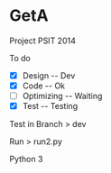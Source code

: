 GetA
====

Project PSIT 2014

To do
- [X] Design -- Dev
- [X] Code -- Ok
- [ ] Optimizing -- Waiting 
- [X] Test -- Testing

Test in Branch > dev

Run > run2.py

Python 3
